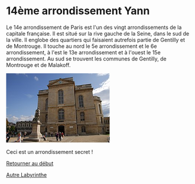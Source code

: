 # 14ème arrondissement Yann

Le 14e arrondissement de Paris est l'un des vingt arrondissements de la capitale française. Il est situé sur la rive gauche de la Seine, dans le sud de la ville. Il englobe des quartiers qui faisaient autrefois partie de Gentilly et de Montrouge. Il touche au nord le 5e arrondissement et le 6e arrondissement, à l'est le 13e arrondissement et à l'ouest le 15e arrondissement. Au sud se trouvent les communes de Gentilly, de Montrouge et de Malakoff.

![Image 14ème](/jeu-heros-paris/14.jpg "Photo du 14ème")

Ceci est un arrondissement secret !

[Retourner au début](index.md) 

[Autre Labyrinthe](https://fr.wikipedia.org/wiki/Labyrinthe) 